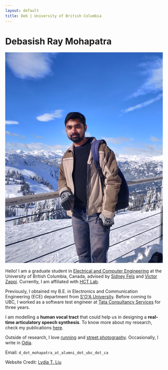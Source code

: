 ```yaml
---
layout: default
title: Deb | University of British Columbia
---
```

		
# Debasish Ray Mohapatra #

<img src="img/Capture2.jpg" alt="Photo" class="leftside_image">

Hello! I am a graduate student in [Electrical and Computer Engineering](http://www.ece.ubc.ca/) at the University of British Columbia, Canada, advised by [Sidney Fels](https://www.ece.ubc.ca/faculty/sid-fels) and [Victor Zappi](https://toomuchidle.com/). Currently, I am affiliated with [HCT Lab](http://hct.ece.ubc.ca/).

Previously, I obtained my B.E. in Electronics and Communication Engineering (ECE) department from [S'O'A University](https://www.soa.ac.in/iter). Before coming to UBC, I worked as a software test engineer at [Tata Consultancy Services](https://www.tcs.com/) for three years.

I am modelling a **human vocal tract** that could help us in designing a **real-time articulatory speech synthesis**. To know more about my research, check my publications [here](/publications).

Outside of research, I love [running](https://www.strava.com/athletes/45967561) and [street photography](https://500px.com/debasishraymohapatra). Occasionally, I write in [Odia](/mywriting). 
			
Email: `d_dot_mohapatra_at_alumni_dot_ubc_dot_ca`

Website Credit: [Lydia T. Liu](https://lydiatliu.github.io/)
